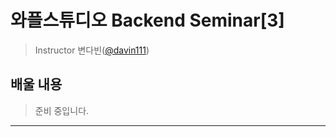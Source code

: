 # 와플스튜디오 Backend Seminar[3]

> Instructor 변다빈([@davin111](https://github.com/davin111))

## 배울 내용
> 준비 중입니다.

---
